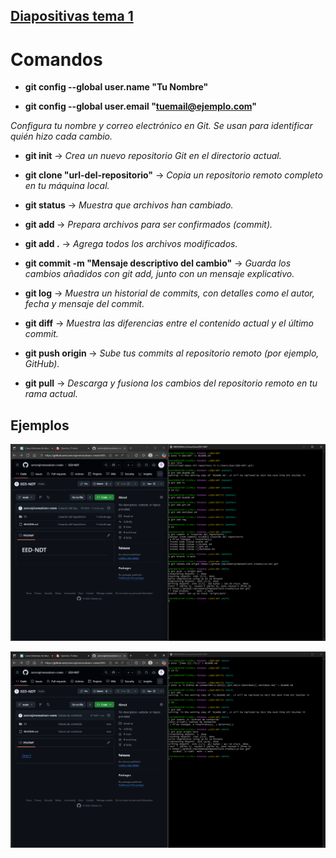 ## [Diapositivas tema 1](https://aula.ndtvirtual.com/inicio/pluginfile.php/19561/mod_resource/content/1/T0%20-%20Git%20%20Github.pdf)

# Comandos

- __git config --global user.name "Tu Nombre"__

- __git config --global user.email "tuemail@ejemplo.com"__

_Configura tu nombre y correo electrónico en Git. Se usan para identificar quién hizo cada cambio._

- __git init__ -> _Crea un nuevo repositorio Git en el directorio actual._
  
- __git clone "url-del-repositorio"__ -> _Copia un repositorio remoto completo en tu máquina local._
  
- __git status__ -> _Muestra que archivos han cambiado._
  
- __git add <archivo>__ -> _Prepara archivos para ser confirmados (commit)._
  
- __git add .__ -> _Agrega todos los archivos modificados._
  
- __git commit -m "Mensaje descriptivo del cambio"__ -> _Guarda los cambios añadidos con git add, junto con un mensaje explicativo._
  
- __git log__ -> _Muestra un historial de commits, con detalles como el autor, fecha y mensaje del commit._
  
- __git diff__ -> _Muestra las diferencias entre el contenido actual y el último commit._
  
- __git push origin <rama>__ -> _Sube tus commits al repositorio remoto (por ejemplo, GitHub)._
  
- __git pull__ -> _Descarga y fusiona los cambios del repositorio remoto en tu rama actual._

## Ejemplos

![1](https://github.com/zamorajimenezalvaro-create/EED-NDT/blob/main/T1/img/Captura%20de%20pantalla%202025-10-08%20180144.png)

![2](https://github.com/zamorajimenezalvaro-create/EED-NDT/blob/main/T1/img/Captura%20de%20pantalla%202025-10-08%20181709.png)










